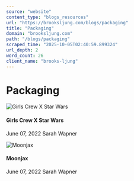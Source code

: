 ```yaml
---
source: "website"
content_type: "blogs_resources"
url: "https://brooksljung.com/blogs/packaging"
title: "Packaging"
domain: "brooksljung.com"
path: "/blogs/packaging"
scraped_time: "2025-10-05T02:40:59.899324"
url_depth: 2
word_count: 26
client_name: "brooks-ljung"
---
```


# Packaging

![Girls Crew X Star Wars](//brooksljung.com/cdn/shop/articles/girls_crew_1.png?v=1654634577&width=2000)

#### Girls Crew X Star Wars

June 07, 2022 Sarah Wapner

![Moonjax](//brooksljung.com/cdn/shop/articles/moonjax_2.webp?v=1654634530&width=2000)

#### Moonjax

June 07, 2022 Sarah Wapner